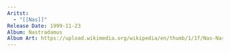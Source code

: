 ```yaml
---
Aritst:
  - "[[Nas]]"
Release Date: 1999-11-23
Album: Nastradamus
Album Art: https://upload.wikimedia.org/wikipedia/en/thumb/1/1f/Nas-NastradamusAlbumCover.jpg/250px-Nas-NastradamusAlbumCover.jpg
---
```

